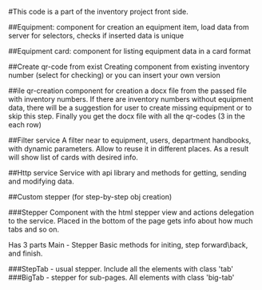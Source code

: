 #This code is a part of the inventory project front side.

##Equipment:
component for creation an equipment item, load data from server for selectors, checks if inserted data is unique

##Equipment card:
component for listing equipment data in a card format

##Create qr-code from exist
Creating component from existing inventory number (select for checking)  or you can insert your own version


##ile qr-creation
component for creation a docx file from the passed file with inventory numbers.
If there are inventory numbers without equipment data, there will be a suggestion for user to create missing equipment
or to skip this step. Finally you get the docx file with all the qr-codes (3 in the each row)

##Filter service
A filter near to equipment, users, department handbooks, with dynamic parameters. Allow to reuse it in different places.
As a result will show list of cards with desired info.

##Http service
Service with api library and methods for getting, sending and modifying data.


##Custom stepper (for step-by-step obj creation)

###Stepper
Component with the html stepper view and actions delegation to the service. Placed in the bottom of the page
gets info about how much tabs and so on.

Has 3 parts
Main - Stepper
Basic methods for initing, step forward\back, and finish.

###StepTab - usual stepper. Include all the elements with class 'tab'
###BigTab - stepper for sub-pages. All elements with class 'big-tab'



